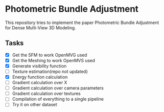 # Photometric Bundle Adjustment
This repository tries to implement the paper Photometric Bundle Adjustment for Dense Multi-View 3D Modeling.

## Tasks
- [x] Get the SFM to work OpenMVG used
- [x] Get the Meshing to work OpenMVS used
- [x] Generate visibility function
- [ ] Texture estimation(repo not updated)
- [x] Energy function calculation
- [ ] Gradient calculation over X
- [ ] Gradient calculation over camera parameters
- [ ] Gradient calculation over textures
- [ ] Compilation of everything to a single pipeline
- [ ] Try it on other dataset
